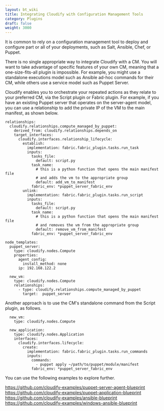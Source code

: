 ```yaml
---
layout: bt_wiki
title: Integrating Cloudify with Configuration Management Tools
category: Plugins
draft: false
weight: 3000
---
```


It is common to rely on a configuration management tool to deploy and configure part or all of your deployments, such as Salt, Ansible, Chef, or Puppet.

There is no single appropriate way to integrate Cloudify with a CM. You will want to take advantage of specific features of your own CM, meaning that a one-size-fits-all plugin is impossible. For example, you might use a standalone executions model such as Ansible ad-hoc commands for their CM, while others use a service model such as Puppet Server.

Cloudify enables you to orchestrate your repeated actions as they relate to your preferred CM, via the Script plugin or Fabric plugin. For example, if you have an existing Puppet server that operates on the server-agent model, you can use a relationship to add the private IP of the VM to the main manifest, as shown below.

```
relationships:
  cloudify.relationships.compute_managed_by_puppet:
    derived_from: cloudify.relationships.depends_on
    target_interfaces:
      cloudify.interfaces.relationship_lifecycle:
        establish:
          implementation: fabric.fabric_plugin.tasks.run_task
          inputs:
            tasks_file:
              default: script.py
            task_name:
              # this is a python function that opens the main manifest file
              # and adds the vm to the appropriate group
              default: add_vm_to_manifest
            fabric_env: *puppet_server_fabric_env
        unlink:
          implementation: fabric.fabric_plugin.tasks.run_script
          inputs:
            tasks_file:
              default: script.py
            task_name:
              # this is a python function that opens the main manifest file
              # and removes the vm from the appropriate group
              default: remove_vm_from_manifest
            fabric_env: *puppet_server_fabric_env

node_templates:
  puppet_server:
    type: cloudify.nodes.Compute
    properties:
      agent_config:
        install_method: none
      ip: 192.168.122.2

  new_vm:
    type: cloudify.nodes.Compute
    relationships:
      - type: cloudify.relationships.compute_managed_by_puppet
        target:  puppet_server
```

Another approach is to use the CM's standalone command from the Script plugin, as follows.

```
  new_vm:
    type: cloudify.nodes.Compute

  new_application:
    type: cloudify.nodes.Application
    interfaces:
      cloudify.interfaces.lifecycle:
        create:
          implementation: fabric.fabric_plugin.tasks.run_commands
          inputs:
            commands:
              - puppet apply ~/path/to/puppet/module/manifest
	        fabric_env: *puppet_server_fabric_env

```

You can use the following examples to explore further.

https://github.com/cloudify-examples/puppet-server-agent-blueprint<br>
https://github.com/cloudify-examples/puppet-application-blueprint<br>
https://github.com/cloudify-examples/ansible-blueprint<br>
https://github.com/cloudify-examples/windows-ansible-blueprint

